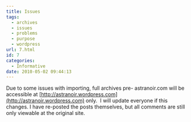 ```yaml
---
title: Issues
tags:
  - archives
  - issues
  - problems
  - purpose
  - wordpress
url: 7.html
id: 7
categories:
  - Informative
date: 2010-05-02 09:44:13
---
```


Due to some issues with importing, full archives pre- astranoir.com will be accessible at [http://astranoir.wordpress.com](http://astranoir.wordpress.com) only.  I will update everyone if this changes. I have re-posted the posts themselves, but all comments are still only viewable at the original site.
